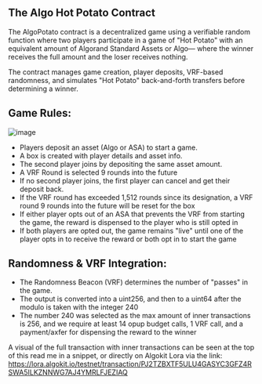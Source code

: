 ## The Algo Hot Potato Contract

The AlgoPotato contract is a decentralized game using a verifiable random function where two players participate in a game of "Hot Potato" with an equivalent amount of Algorand Standard Assets or Algo— where the winner receives the full amount and the loser receives nothing.

The contract manages game creation, player deposits, VRF-based randomness, and simulates "Hot Potato" back-and-forth transfers before determining a winner.

## Game Rules:

![image](https://github.com/user-attachments/assets/a425709e-d472-472d-9ba9-b29d86686efe)

- Players deposit an asset (Algo or ASA) to start a game.
- A box is created with player details and asset info.
- The second player joins by depositing the same asset amount.
- A VRF Round is selected 9 rounds into the future
- If no second player joins, the first player can cancel and get their deposit back.
- If the VRF round has exceeded 1,512 rounds since its designation, a VRF round 9 rounds into the future will be reset for the box
- If either player opts out of an ASA that prevents the VRF from starting the game, the reward is dispensed to the player who is still opted in
- If both players are opted out, the game remains "live" until one of the player opts in to receive the reward or both opt in to start the game

## Randomness & VRF Integration:

- The Randomness Beacon (VRF) determines the number of "passes" in the game.
- The output is converted into a uint256, and then to a uint64 after the modulo is taken with the integer 240
- The number 240 was selected as the max amount of inner transactions is 256, and we require at least 14 opup budget calls, 1 VRF call,
and a payment/axfer for dispensing the reward to the winner

A visual of the full transaction with inner transactions can be seen at the top of this read me in a snippet, or directly on Algokit Lora via the link:
https://lora.algokit.io/testnet/transaction/PJ2TZBXTF5ULU4GASYC3GFZ4RSWA5ILKZNNWG7AJ4YMRLFJEZIAQ









